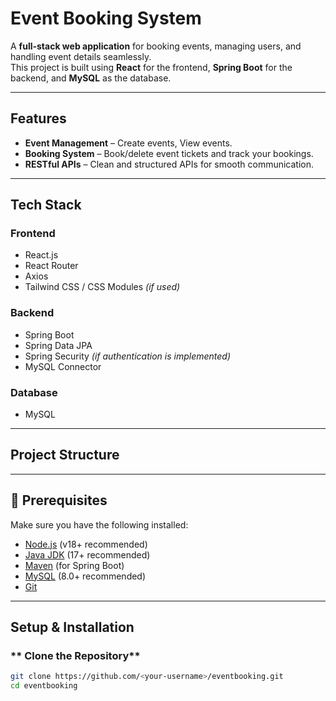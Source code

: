 # Event Booking System
A **full-stack web application** for booking events, managing users, and handling event details seamlessly.  
This project is built using **React** for the frontend, **Spring Boot** for the backend, and **MySQL** as the database.

---

## Features

-  **Event Management** – Create events, View events.
-  **Booking System** – Book/delete event tickets and track your bookings.
-  **RESTful APIs** – Clean and structured APIs for smooth communication.

---

## Tech Stack

### **Frontend**
- React.js
- React Router
- Axios
- Tailwind CSS / CSS Modules *(if used)*

### **Backend**
- Spring Boot
- Spring Data JPA
- Spring Security *(if authentication is implemented)*
- MySQL Connector

### **Database**
- MySQL

---

## Project Structure


---

## 🔧 Prerequisites

Make sure you have the following installed:

- [Node.js](https://nodejs.org/) (v18+ recommended)
- [Java JDK](https://www.oracle.com/java/technologies/javase-downloads.html) (17+ recommended)
- [Maven](https://maven.apache.org/) (for Spring Boot)
- [MySQL](https://dev.mysql.com/downloads/) (8.0+ recommended)
- [Git](https://git-scm.com/)

---

## Setup & Installation

### ** Clone the Repository**
```bash
git clone https://github.com/<your-username>/eventbooking.git
cd eventbooking
